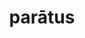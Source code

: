 ---
title: parātus
meaning: ready
ch: [ten, f1, f]
pos: totadjective
femstem: parāt
femend: a
neutstem: parāt
neutend: um
---
